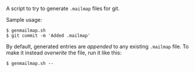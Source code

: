 A script to try to generate `.mailmap` files for git.

Sample usage:

    $ genmailmap.sh
	$ git commit -m 'Added .mailmap'
	
By default, generated entries are _appended_ to any existing `.mailmap` file.
To make it instead _overwrite_ the file, run it like this:

    $ genmailmap.sh --
